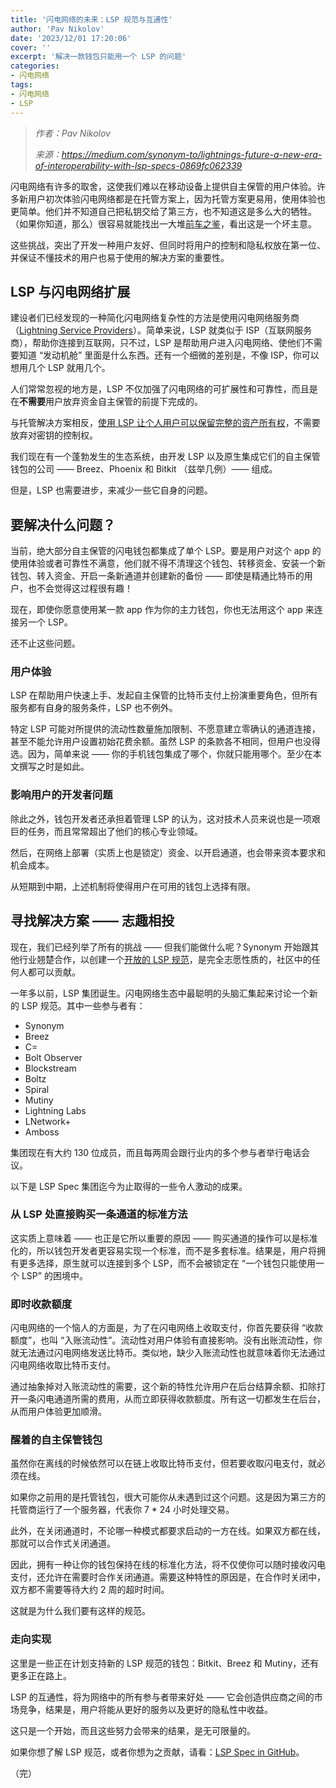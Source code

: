 ```yaml
---
title: '闪电网络的未来：LSP 规范与互通性'
author: 'Pav Nikolov'
date: '2023/12/01 17:20:06'
cover: ''
excerpt: '解决一款钱包只能用一个 LSP 的问题'
categories:
- 闪电网络
tags:
- 闪电网络
- LSP
---
```



> *作者：Pav Nikolov*
> 
> *来源：<https://medium.com/synonym-to/lightnings-future-a-new-era-of-interoperability-with-lsp-specs-0869fc062339>*



闪电网络有许多的取舍，这使我们难以在移动设备上提供自主保管的用户体验。许多新用户初次体验闪电网络都是在托管方案上，因为托管方案更易用，使用体验也更简单。他们并不知道自己把私钥交给了第三方，也不知道这是多么大的牺牲。（如果你知道，那么）很容易就能找出一大堆[前车之鉴](https://buybitcoinworldwide.com/mt-gox-hack/)，看出这是一个坏主意。

这些挑战，突出了开发一种用户友好、但同时将用户的控制和隐私权放在第一位、并保证不懂技术的用户也易于使用的解决方案的重要性。

## LSP 与闪电网络扩展

建设者们已经发现的一种简化闪电网络复杂性的方法是使用闪电网络服务商（[Lightning Service Providers](https://medium.com/synonym-to/the-rise-of-lightning-service-providers-6410274d5b70)）。简单来说，LSP 就类似于 ISP（互联网服务商），帮助你连接到互联网，只不过，LSP 是帮助用户进入闪电网络、使他们不需要知道 “发动机舱” 里面是什么东西。还有一个细微的差别是，不像 ISP，你可以想用几个 LSP 就用几个。

人们常常忽视的地方是，LSP 不仅加强了闪电网络的可扩展性和可靠性，而且是在**不需要**用户放弃资金自主保管的前提下完成的。

与托管解决方案相反，[使用 LSP 让个人用户可以保留完整的资产所有权](https://medium.com/synonym-to/lightning-from-reckless-to-reliable-4efe3cf35611)，不需要放弃对密钥的控制权。

我们现在有一个蓬勃发生的生态系统，由开发 LSP 以及原生集成它们的自主保管钱包的公司 —— Breez、Phoenix 和 Bitkit （兹举几例）—— 组成。

但是，LSP 也需要进步，来减少一些它自身的问题。

## 要解决什么问题？

当前，绝大部分自主保管的闪电钱包都集成了单个 LSP。要是用户对这个 app 的使用体验或者可靠性不满意，他们就不得不清理这个钱包、转移资金、安装一个新钱包、转入资金、开启一条新通道并创建新的备份 —— 即使是精通比特币的用户，也不会觉得这过程很有趣！

现在，即使你愿意使用某一款 app 作为你的主力钱包，你也无法用这个 app 来连接另一个 LSP。

还不止这些问题。

### 用户体验

LSP 在帮助用户快速上手、发起自主保管的比特币支付上扮演重要角色，但所有服务都有自身的服务条件，LSP 也不例外。

特定 LSP 可能对所提供的流动性数量施加限制、不愿意建立零确认的通道连接，甚至不能允许用户设置初始花费余额。虽然 LSP 的条款各不相同，但用户也没得选。因为，简单来说 —— 你的手机钱包集成了哪个，你就只能用哪个。至少在本文撰写之时是如此。

### 影响用户的开发者问题

除此之外，钱包开发者还承担着管理 LSP 的认为，这对技术人员来说也是一项艰巨的任务，而且常常超出了他们的核心专业领域。

然后，在网络上部署（实质上也是锁定）资金、以开启通道，也会带来资本要求和机会成本。

从短期到中期，上述机制将使得用户在可用的钱包上选择有限。

## 寻找解决方案 —— 志趣相投

现在，我们已经列举了所有的挑战 —— 但我们能做什么呢？Synonym 开始跟其他行业翘楚合作，以创建一个[开放的 LSP 规范](https://github.com/BitcoinAndLightningLayerSpecs/lsp)，是完全志愿性质的，社区中的任何人都可以贡献。

一年多以前，LSP 集团诞生。闪电网络生态中最聪明的头脑汇集起来讨论一个新的 LSP 规范。其中一些参与者有：

- Synonym
- Breez
- C=
- Bolt Observer
- Blockstream
- Boltz
- Spiral
- Mutiny
- Lightning Labs
- LNetwork+
- Amboss

集团现在有大约 130 位成员，而且每两周会跟行业内的多个参与者举行电话会议。

以下是 LSP Spec 集团迄今为止取得的一些令人激动的成果。

### 从 LSP 处直接购买一条通道的标准方法

这实质上意味着 —— 也正是它所以重要的原因 —— 购买通道的操作可以是标准化的，所以钱包开发者更容易实现一个标准，而不是多套标准。结果是，用户将拥有更多选择，原生就可以连接到多个 LSP，而不会被锁定在 “一个钱包只能使用一个 LSP” 的困境中。

### 即时收款额度

闪电网络的一个恼人的方面是，为了在闪电网络上收取支付，你首先要获得 “收款额度”，也叫 “入账流动性”。流动性对用户体验有直接影响。没有出账流动性，你就无法通过闪电网络发送比特币。类似地，缺少入账流动性也就意味着你无法通过闪电网络收取比特币支付。

通过抽象掉对入账流动性的需要，这个新的特性允许用户在后台结算余额、扣除打开一条闪电通道所需的费用，从而立即获得收款额度。所有这一切都发生在后台，从而用户体验更加顺滑。

### 醒着的自主保管钱包

虽然你在离线的时候依然可以在链上收取比特币支付，但若要收取闪电支付，就必须在线。

如果你之前用的是托管钱包，很大可能你从未遇到过这个问题。这是因为第三方的托管商运行了一个服务器，代表你 7 * 24 小时处理交易。

此外，在关闭通道时，不论哪一种模式都要求启动的一方在线。如果双方都在线，那就可以合作式关闭通道。

因此，拥有一种让你的钱包保持在线的标准化方法，将不仅使你可以随时接收闪电支付，还允许在需要时合作关闭通道。需要这种特性的原因是，在合作时关闭中，双方都不需要等待大约 2 周的超时时间。

这就是为什么我们要有这样的规范。

### 走向实现

这里是一些正在计划支持新的 LSP 规范的钱包：Bitkit、Breez 和 Mutiny，还有更多正在路上。

LSP 的互通性，将为网络中的所有参与者带来好处 —— 它会创造供应商之间的市场竞争，结果是，用户将能从更好的服务以及更好的隐私性中收益。

这只是一个开始，而且这些努力会带来的结果，是无可限量的。

如果你想了解 LSP 规范，或者你想为之贡献，请看：[LSP Spec in GitHub](https://github.com/BitcoinAndLightningLayerSpecs)。

（完）